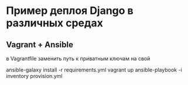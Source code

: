 # Пример деплоя Django в различных средах

## Vagrant + Ansible
в Vagrantfile заменить путь к приватным ключам на свой

ansible-galaxy install -r requirements.yml
vagrant up
ansible-playbook -i inventory provision.yml
